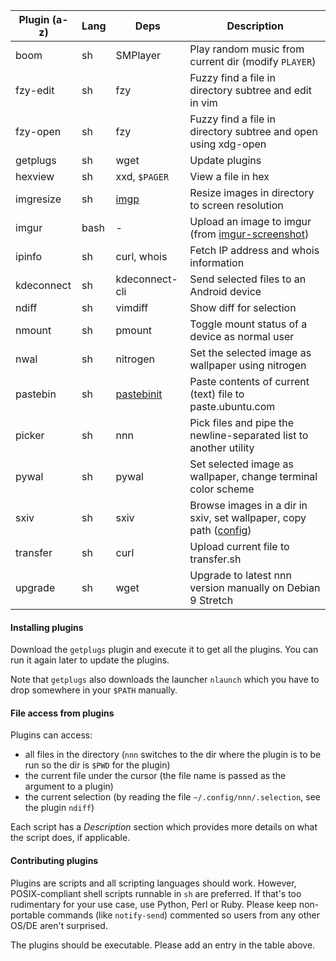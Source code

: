 | Plugin (a-z) | Lang | Deps | Description |
| --- | --- | --- | --- |
| boom | sh | SMPlayer | Play random music from current dir (modify `PLAYER`) |
| fzy-edit | sh | fzy | Fuzzy find a file in directory subtree and edit in vim |
| fzy-open | sh | fzy | Fuzzy find a file in directory subtree and open using xdg-open |
| getplugs | sh | wget | Update plugins |
| hexview | sh | xxd, `$PAGER` | View a file in hex |
| imgresize | sh | [imgp](https://github.com/jarun/imgp) | Resize images in directory to screen resolution |
| imgur | bash | - | Upload an image to imgur (from [imgur-screenshot](https://github.com/jomo/imgur-screenshot)) |
| ipinfo | sh | curl, whois | Fetch IP address and whois information |
| kdeconnect | sh | kdeconnect-cli | Send selected files to an Android device |
| ndiff | sh | vimdiff | Show diff for selection |
| nmount | sh | pmount | Toggle mount status of a device as normal user |
| nwal | sh | nitrogen | Set the selected image as wallpaper using nitrogen |
| pastebin | sh | [pastebinit](https://launchpad.net/pastebinit) | Paste contents of current (text) file to paste.ubuntu.com |
| picker | sh | nnn | Pick files and pipe the newline-separated list to another utility |
| pywal | sh | pywal | Set selected image as wallpaper, change terminal color scheme |
| sxiv | sh | sxiv | Browse images in a dir in sxiv, set wallpaper, copy path ([config](https://wiki.archlinux.org/index.php/Sxiv#Assigning_keyboard_shortcuts))|
| transfer | sh | curl | Upload current file to transfer.sh |
| upgrade | sh | wget | Upgrade to latest nnn version manually on Debian 9 Stretch |

#### Installing plugins

Download the `getplugs` plugin and execute it to get all the plugins. You can run it again later to update the plugins.

Note that `getplugs` also downloads the launcher `nlaunch` which you have to drop somewhere in your `$PATH` manually.

#### File access from plugins

Plugins can access:
- all files in the directory (`nnn` switches to the dir where the plugin is to be run so the dir is `$PWD` for the plugin)
- the current file under the cursor (the file name is passed as the argument to a plugin)
- the current selection (by reading the file `~/.config/nnn/.selection`, see the plugin `ndiff`)

Each script has a _Description_ section which provides more details on what the script does, if applicable.

#### Contributing plugins

Plugins are scripts and all scripting languages should work. However, POSIX-compliant shell scripts runnable in `sh` are preferred. If that's too rudimentary for your use case, use Python, Perl or Ruby. Please keep non-portable commands (like `notify-send`) commented so users from any other OS/DE aren't surprised.

The plugins should be executable. Please add an entry in the table above.

